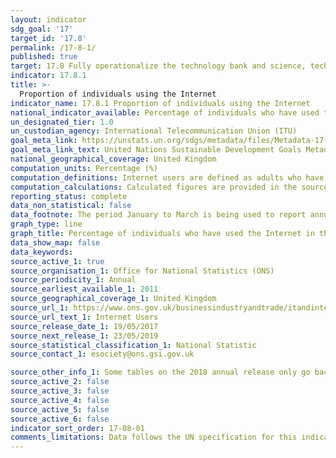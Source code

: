 ```yaml
---
layout: indicator
sdg_goal: '17'
target_id: '17.8'
permalink: /17-8-1/
published: true
target: 17.8 Fully operationalize the technology bank and science, technology and innovation capacity-building mechanism for least developed countries by 2017 and enhance the use of enabling technology, in particular information and communications technology
indicator: 17.8.1
title: >-
  Proportion of individuals using the Internet
indicator_name: 17.8.1 Proportion of individuals using the Internet
national_indicator_available: Percentage of individuals who have used the Internet in the last three months.
un_designated_tier: 1.0
un_custodian_agency: International Telecommunication Union (ITU)
goal_meta_link: https://unstats.un.org/sdgs/metadata/files/Metadata-17-08-01.pdf 
goal_meta_link_text: United Nations Sustainable Development Goals Metadata (PDF 469 KB)
national_geographical_coverage: United Kingdom
computation_units: Percentage (%)
computation_definitions: Internet users are defined as adults who have used the internet within the last 3 months.
computation_calculations: Calculated figures are provided in the source data.
reporting_status: complete
data_non_statistical: false
data_footnote: The period January to March is being used to report annual data. The date on the X axis is the year at the start of the period
graph_type: line
graph_title: Percentage of individuals who have used the Internet in the last three months.
data_show_map: false
data_keywords:  
source_active_1: true
source_organisation_1: Office for National Statistics (ONS)
source_periodicity_1: Annual
source_earliest_available_1: 2011
source_geographical_coverage_1: United Kingdom
source_url_1: https://www.ons.gov.uk/businessindustryandtrade/itandinternetindustry/datasets/internetusers
source_url_text_1: Internet Users
source_release_date_1: 19/05/2017
source_next_release_1: 23/05/2019
source_statistical_classification_1: National Statistic
source_contact_1: esociety@ons.gsi.gov.uk 

source_other_info_1: Some tables on the 2018 annual release only go back to 2012 - used data from previous releases. Geographical breakdown by local authority has some discontinuities due to administrative changes - data for defunct or changed regions before discontinuity suppressed
source_active_2: false
source_active_3: false
source_active_4: false
source_active_5: false
source_active_6: false
indicator_sort_order: 17-08-01
comments_limitations: Data follows the UN specification for this indicator. This indicator has been identified in collaboration with topic experts.
---
```

